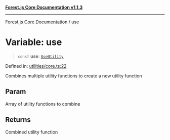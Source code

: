 [**Forest.js Core Documentation v1.1.3**](../README.md)

***

[Forest.js Core Documentation](../README.md) / use

# Variable: use

> `const` **use**: [`UseUtility`](../type-aliases/UseUtility.md)

Defined in: [utilities/core.ts:22](https://github.com/GrangbelrLurain/forest-js/blob/bdde5e53b4a2b124cb391dbc48a1becdc370cd3d/packages/core/src/utilities/core.ts#L22)

Combines multiple utility functions to create a new utility function

## Param

Array of utility functions to combine

## Returns

Combined utility function
